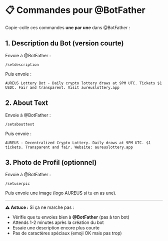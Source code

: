 # 📋 Commandes pour @BotFather

Copie-colle ces commandes **une par une** dans @BotFather :

## 1. Description du Bot (version courte)

Envoie à @BotFather :
```
/setdescription
```

Puis envoie :
```
AUREUS Lottery Bot - Daily crypto lottery draws at 9PM UTC. Tickets $1 USDC. Fair and transparent. Visit aureuslottery.app
```

## 2. About Text

Envoie à @BotFather :
```
/setabouttext
```

Puis envoie :
```
AUREUS - Decentralized Crypto Lottery. Daily draws at 9PM UTC. $1 tickets. Transparent and fair. Website: aureuslottery.app
```

## 3. Photo de Profil (optionnel)

Envoie à @BotFather :
```
/setuserpic
```

Puis envoie une image (logo AUREUS si tu en as une).

---

**⚠️ Astuce :** Si ça ne marche pas :
- Vérifie que tu envoies bien à **@BotFather** (pas à ton bot)
- Attends 1-2 minutes après la création du bot
- Essaie une description encore plus courte
- Pas de caractères spéciaux (emoji OK mais pas trop)


